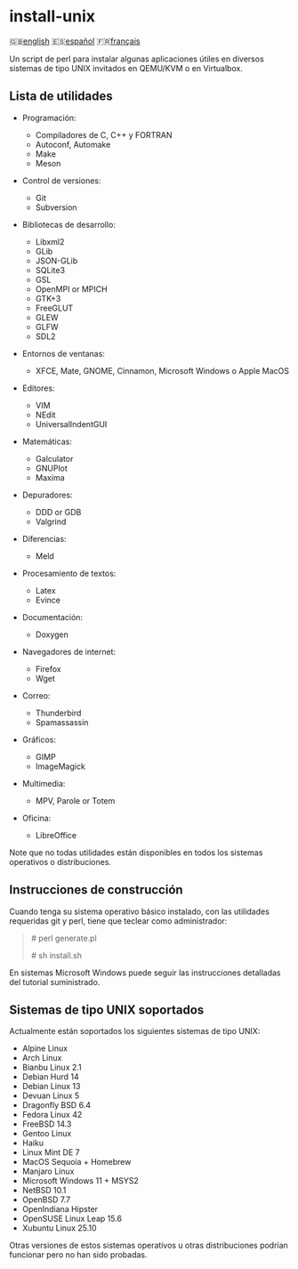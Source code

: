 install-unix
============

:gb:[english](README.md) :es:[español](README.es.md)
:fr:[français](README.fr.md)

Un script de perl para instalar algunas aplicaciones útiles en diversos sistemas
de tipo UNIX invitados en QEMU/KVM o en Virtualbox.

Lista de utilidades
-------------------

* Programación:
  * Compiladores de C, C++ y FORTRAN
  * Autoconf, Automake
  * Make  
  * Meson

* Control de versiones:
  * Git
  * Subversion

* Bibliotecas de desarrollo:
  * Libxml2
  * GLib
  * JSON-GLib
  * SQLite3
  * GSL
  * OpenMPI or MPICH
  * GTK+3
  * FreeGLUT
  * GLEW
  * GLFW
  * SDL2

* Entornos de ventanas:
  * XFCE, Mate, GNOME, Cinnamon, Microsoft Windows o Apple MacOS

* Editores:
  * VIM
  * NEdit
  * UniversalIndentGUI

* Matemáticas:
  * Galculator
  * GNUPlot
  * Maxima

* Depuradores:
  * DDD or GDB
  * Valgrind

* Diferencias:
  * Meld

* Procesamiento de textos:
  * Latex
  * Evince

* Documentación:
  * Doxygen

* Navegadores de internet:
  * Firefox
  * Wget

* Correo:
  * Thunderbird
  * Spamassassin

* Gráficos:
  * GIMP
  * ImageMagick

* Multimedia:
  * MPV, Parole or Totem

* Oficina:
  * LibreOffice

Note que no todas utilidades están disponibles en todos los sistemas operativos
o distribuciones.

Instrucciones de construcción
-----------------------------

Cuando tenga su sistema operativo básico instalado, con las utilidades 
requeridas git y perl, tiene que teclear como administrador:

> \# perl generate.pl
>
> \# sh install.sh

En sistemas Microsoft Windows puede seguir las instrucciones detalladas del
tutorial suministrado.

Sistemas de tipo UNIX soportados
--------------------------------

Actualmente están soportados los siguientes sistemas de tipo UNIX:

* Alpine Linux
* Arch Linux
* Bianbu Linux 2.1
* Debian Hurd 14
* Debian Linux 13 
* Devuan Linux 5
* Dragonfly BSD 6.4
* Fedora Linux 42
* FreeBSD 14.3
* Gentoo Linux
* Haiku
* Linux Mint DE 7
* MacOS Sequoia + Homebrew
* Manjaro Linux
* Microsoft Windows 11 + MSYS2
* NetBSD 10.1
* OpenBSD 7.7
* OpenIndiana Hipster
* OpenSUSE Linux Leap 15.6
* Xubuntu Linux 25.10

Otras versiones de estos sistemas operativos u otras distribuciones podrían
funcionar pero no han sido probadas.
